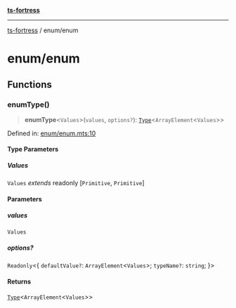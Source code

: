 [**ts-fortress**](../README.md)

---

[ts-fortress](../README.md) / enum/enum

# enum/enum

## Functions

### enumType()

> **enumType**\<`Values`\>(`values`, `options?`): [`Type`](../type.md#type)\<`ArrayElement`\<`Values`\>\>

Defined in: [enum/enum.mts:10](https://github.com/noshiro-pf/ts-fortress/blob/main/src/enum/enum.mts#L10)

#### Type Parameters

##### Values

`Values` _extends_ readonly \[`Primitive`, `Primitive`\]

#### Parameters

##### values

`Values`

##### options?

`Readonly`\<\{ `defaultValue?`: `ArrayElement`\<`Values`\>; `typeName?`: `string`; \}\>

#### Returns

[`Type`](../type.md#type)\<`ArrayElement`\<`Values`\>\>
